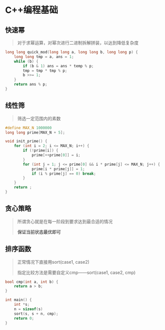 # C++编程基础

## 快速幂

> 对于求幂运算，对幂次进行二进制拆解拼装，以达到降低复杂度

```c++
long long quick_mod(long long a, long long b, long long p) {
    long long tmp = a, ans = 1;
    while (b) {
        if (b & 1) ans = ans * temp % p;
        tmp = tmp * tmp % p;
        b >>= 1;
    }
    return ans % p;
}
```

## 线性筛

> 筛选一定范围内的素数

```c++
#define MAX_N 1000000
long long prime[MAX_N + 5];

void init_prime() {
    for (int i = 2; i <= MAX_N; i++) {
        if (!prime[i]) {
            prime[++prime[0]] = i;
        }
        for (int j = 1; j <= prime[0] && i * prime[j] <= MAX_N; j++) {
            prime[i * prime[j]] = 1;
            if (i % prime[j] == 0) break;
        }
    }
    return ;
}
```

## 贪心策略

> 所谓贪心就是在每一阶段到要求达到最合适的情况
>
> **保证当前状态最优即可**

## 排序函数

> 正常情况下直接用sort(case1, case2)
>
> 指定比较方法是需要自定义cmp——sort(case1, case2, cmp)

```c++
bool cmp(int a, int b) {
    return a > b;
}

int main() {
    int *s;
   	n = sizeof(s)
    sort(s, s + n, cmp);
    return 0;
}
```

